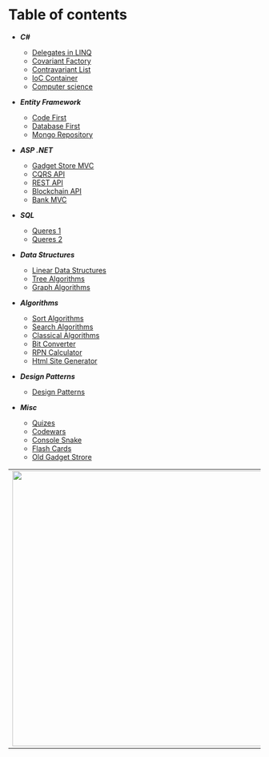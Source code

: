 # Table of contents

- ***C#***
  - [Delegates in LINQ](https://github.com/kolosovpetro/DelegatesInLINQ)
  - [Covariant Factory](https://github.com/kolosovpetro/CovariantFactory)
  - [Contravariant List](https://github.com/kolosovpetro/ContravariantList)
  - [IoC Container](https://github.com/kolosovpetro/IoC-Container)
  - [Computer science](https://github.com/kolosovpetro/Computer-Science)
  
- ***Entity Framework***
  - [Code First](https://github.com/kolosovpetro/CodeFirstEntityFrameworkCore)
  - [Database First](https://github.com/kolosovpetro/DatabaseFirstEntityFrameworkCore)
  - [Mongo Repository](https://github.com/kolosovpetro/MongoDb-Repository)
  
- ***ASP .NET***
  - [Gadget Store MVC](https://github.com/kolosovpetro/Gadget-Store-MVC)
  - [CQRS API](https://github.com/kolosovpetro/CQRS-Api)
  - [REST API](https://github.com/kolosovpetro/Rest-Api)
  - [Blockchain API](https://github.com/kolosovpetro/Blockchain-Api)
  - [Bank MVC](https://github.com/kolosovpetro/BankMVC)
  
- ***SQL***
  - [Queres 1](https://github.com/kolosovpetro/Rental-SQL-Database)
  - [Queres 2](https://github.com/kolosovpetro/SQL_Course)
  
- ***Data Structures***
  - [Linear Data Structures](https://github.com/kolosovpetro/Data-Structures)
  - [Tree Algorithms](https://github.com/kolosovpetro/Tree-Algorithms)
  - [Graph Algorithms](https://github.com/kolosovpetro/Graph-Algorithms)
  
- ***Algorithms***
  - [Sort Algorithms](https://github.com/kolosovpetro/Sort-Algorithms)
  - [Search Algorithms](https://github.com/kolosovpetro/Search-Algorithms)
  - [Classical Algorithms](https://github.com/kolosovpetro/Classical-Algorithms)
  - [Bit Converter](https://github.com/kolosovpetro/Bit-Converter)
  - [RPN Calculator](https://github.com/kolosovpetro/RpnCalculator)
  - [Html Site Generator](https://github.com/kolosovpetro/Html-Code-Generator)
  
- ***Design Patterns***
  - [Design Patterns](https://github.com/kolosovpetro/Design-Patterns)
  
- ***Misc***
  - [Quizes](https://github.com/kolosovpetro/Computer-Science-Quizlet)
  - [Codewars](https://github.com/kolosovpetro/Code-Wars)
  - [Console Snake](https://github.com/kolosovpetro/ConsoleSnake)
  - [Flash Cards](https://github.com/kolosovpetro/Flash-Cards)
  - [Old Gadget Strore](https://github.com/kolosovpetro/Gadget-Store)
  
<center>
  <table>
  <tr>
      <td><img width="550px" align="left" src="https://github-readme-stats.vercel.app/api?username=kolosovpetro&show_icons=true&hide_border=true&count_private=true&layout=compact" /></td>
      <td><img width="550px" align="left" src="https://github-readme-stats.vercel.app/api/top-langs/?username=kolosovpetro&hide=html&layout=compact" /></td>
  </tr>   
</table>
</center>
